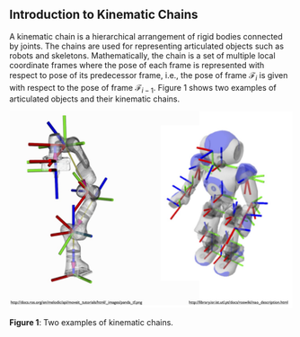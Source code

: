 ## Introduction to Kinematic Chains

A kinematic chain is a hierarchical arrangement of rigid bodies connected by joints. The chains are used for representing articulated objects such as robots and skeletons. Mathematically, the chain is a set of multiple local coordinate frames where the pose of each frame is represented with respect to pose of its predecessor frame, i.e., the pose of frame $\mathcal F_{i}$ is given with respect to the pose of frame $\mathcal F_{i-1}$.  Figure 1 shows two examples of articulated objects and their kinematic chains. 

![multipleLocalFrames](multipleLocalFrames.jpg)

**Figure 1**: Two examples of kinematic chains.



 
